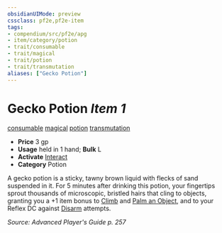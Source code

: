 ```yaml
---
obsidianUIMode: preview
cssclass: pf2e,pf2e-item
tags:
- compendium/src/pf2e/apg
- item/category/potion
- trait/consumable
- trait/magical
- trait/potion
- trait/transmutation
aliases: ["Gecko Potion"]
---
```

# Gecko Potion *Item 1*  
[consumable](../../../Rules/traits/consumable.md)  [magical](../../../Rules/traits/magical.md)  [potion](../../../Rules/traits/potion.md)  [transmutation](../../../Rules/traits/transmutation.md)  

- **Price** 3 gp
- **Usage** held in 1 hand; **Bulk** L
- **Activate** [Interact](../../../Rules/actions/interact.md)
- **Category** Potion

A gecko potion is a sticky, tawny brown liquid with flecks of sand suspended in it. For 5 minutes after drinking this potion, your fingertips sprout thousands of microscopic, bristled hairs that cling to objects, granting you a +1 item bonus to [Climb](../../../Rules/actions/climb.md) and [Palm an Object](../../../Rules/actions/palm-an-object.md), and to your Reflex DC against [Disarm](../../../Rules/actions/disarm.md) attempts.

*Source: Advanced Player's Guide p. 257*